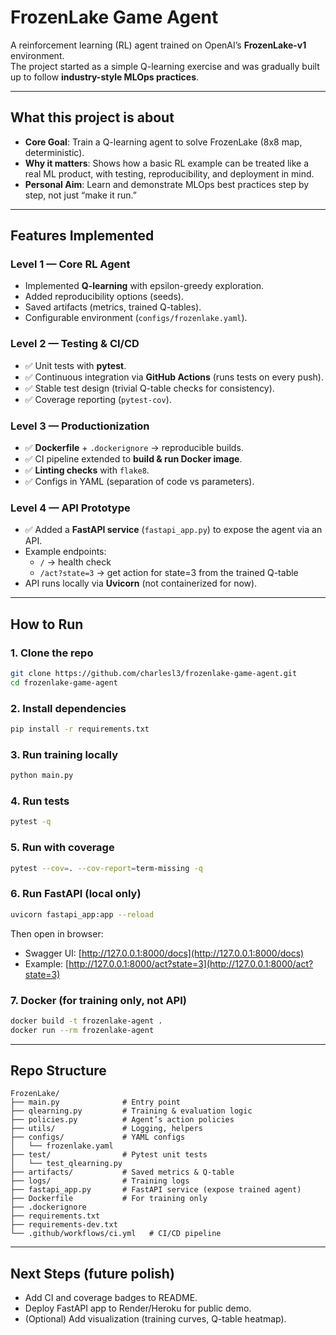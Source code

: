 # FrozenLake Game Agent

A reinforcement learning (RL) agent trained on OpenAI’s **FrozenLake-v1** environment.  
The project started as a simple Q-learning exercise and was gradually built up to follow **industry-style MLOps practices**.

---

## What this project is about

- **Core Goal**: Train a Q-learning agent to solve FrozenLake (8x8 map, deterministic).  
- **Why it matters**: Shows how a basic RL example can be treated like a real ML product, with testing, reproducibility, and deployment in mind.  
- **Personal Aim**: Learn and demonstrate MLOps best practices step by step, not just “make it run.”

---

## Features Implemented

### Level 1 — Core RL Agent
- Implemented **Q-learning** with epsilon-greedy exploration.  
- Added reproducibility options (seeds).  
- Saved artifacts (metrics, trained Q-tables).  
- Configurable environment (`configs/frozenlake.yaml`).  

### Level 2 — Testing & CI/CD
- ✅ Unit tests with **pytest**.  
- ✅ Continuous integration via **GitHub Actions** (runs tests on every push).  
- ✅ Stable test design (trivial Q-table checks for consistency).  
- ✅ Coverage reporting (`pytest-cov`).  

### Level 3 — Productionization
- ✅ **Dockerfile** + `.dockerignore` → reproducible builds.  
- ✅ CI pipeline extended to **build & run Docker image**.  
- ✅ **Linting checks** with `flake8`.  
- ✅ Configs in YAML (separation of code vs parameters).  

### Level 4 — API Prototype
- ✅ Added a **FastAPI service** (`fastapi_app.py`) to expose the agent via an API.  
- Example endpoints:  
  - `/` → health check  
  - `/act?state=3` → get action for state=3 from the trained Q-table  
- API runs locally via **Uvicorn** (not containerized for now).  

---

## How to Run

### 1. Clone the repo
```bash
git clone https://github.com/charlesl3/frozenlake-game-agent.git
cd frozenlake-game-agent
```

### 2. Install dependencies
```bash
pip install -r requirements.txt
```

### 3. Run training locally
```bash
python main.py
```

### 4. Run tests
```bash
pytest -q
```

### 5. Run with coverage
```bash
pytest --cov=. --cov-report=term-missing -q
```

### 6. Run FastAPI (local only)
```bash
uvicorn fastapi_app:app --reload
```
Then open in browser:
- Swagger UI: [http://127.0.0.1:8000/docs](http://127.0.0.1:8000/docs)  
- Example: [http://127.0.0.1:8000/act?state=3](http://127.0.0.1:8000/act?state=3)  

### 7. Docker (for training only, not API)
```bash
docker build -t frozenlake-agent .
docker run --rm frozenlake-agent
```

---

## Repo Structure
```
FrozenLake/
├── main.py              # Entry point
├── qlearning.py         # Training & evaluation logic
├── policies.py          # Agent’s action policies
├── utils/               # Logging, helpers
├── configs/             # YAML configs
│   └── frozenlake.yaml
├── test/                # Pytest unit tests
│   └── test_qlearning.py
├── artifacts/           # Saved metrics & Q-table
├── logs/                # Training logs
├── fastapi_app.py       # FastAPI service (expose trained agent)
├── Dockerfile           # For training only
├── .dockerignore
├── requirements.txt
├── requirements-dev.txt
└── .github/workflows/ci.yml   # CI/CD pipeline
```

---

## Next Steps (future polish)
- Add CI and coverage badges to README.  
- Deploy FastAPI app to Render/Heroku for public demo.  
- (Optional) Add visualization (training curves, Q-table heatmap).  
